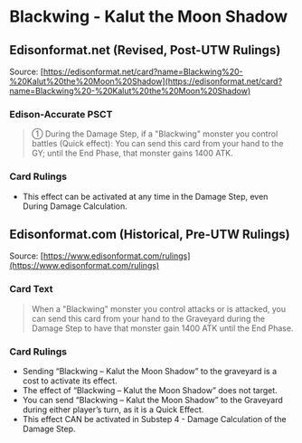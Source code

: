 # Blackwing - Kalut the Moon Shadow

## Edisonformat.net (Revised, Post-UTW Rulings)

Source: [https://edisonformat.net/card?name=Blackwing%20-%20Kalut%20the%20Moon%20Shadow](https://edisonformat.net/card?name=Blackwing%20-%20Kalut%20the%20Moon%20Shadow)

### Edison-Accurate PSCT

> ① During the Damage Step, if a "Blackwing" monster you control battles (Quick effect):
> You can send this card from your hand to the GY; until the End Phase, that monster gains 1400 ATK.

### Card Rulings

*   This effect can be activated at any time in the Damage Step, even During Damage Calculation.


## Edisonformat.com (Historical, Pre-UTW Rulings)

Source: [https://www.edisonformat.com/rulings](https://www.edisonformat.com/rulings)

### Card Text

> When a "Blackwing" monster you control attacks or is attacked, you can send this card from your hand to the Graveyard during the Damage Step to have that monster gain 1400 ATK until the End Phase.

### Card Rulings

*   Sending “Blackwing – Kalut the Moon Shadow” to the graveyard is a cost to activate its effect.
*   The effect of “Blackwing – Kalut the Moon Shadow” does not target.
*   You can send “Blackwing – Kalut the Moon Shadow” to the Graveyard during either player’s turn, as it is a Quick Effect.
*   This effect CAN be activated in Substep 4 - Damage Calculation of the Damage Step.


